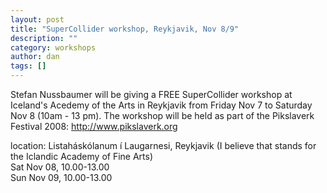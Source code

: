```yaml
---
layout: post
title: "SuperCollider workshop, Reykjavik, Nov 8/9"
description: ""
category: workshops
author: dan
tags: []
---
```

<p>Stefan Nussbaumer will be giving a FREE SuperCollider workshop at Iceland's Acedemy of the Arts in Reykjavik from Friday Nov 7 to Saturday Nov 8 (10am - 13 pm). The workshop will be held as part of the Pikslaverk Festival 2008: <a href="http://www.pikslaverk.org">http://www.pikslaverk.org</a></p>

<p>location: Listaháskólanum í Laugarnesi, Reykjavik (I believe that stands for the Iclandic Academy of Fine Arts)<br />
Sat Nov 08, 10.00-13.00<br />
Sun Nov 09, 10.00-13.00</p>

